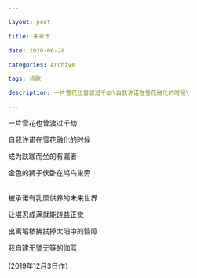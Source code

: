 ```yaml
---

layout: post

title: 未来世

date: 2020-06-28

categories: Archive

tags: 诗歌

description: 一片雪花也曾渡过千劫\自我许诺在雪花融化的时候\

---
```


一片雪花也曾渡过千劫 

自我许诺在雪花融化的时候  

成为趺跏而坐的有漏者  

金色的狮子伏卧在鸠鸟巢旁  
<br/>

被承诺有乳糜供养的未来世界  

让堪忍成满就能饶益正觉  

出离垢秽拂拭掉太阳中的翳障  

我自建无譬无等的伽蓝  
<br/>
(2019年12月3日作）
